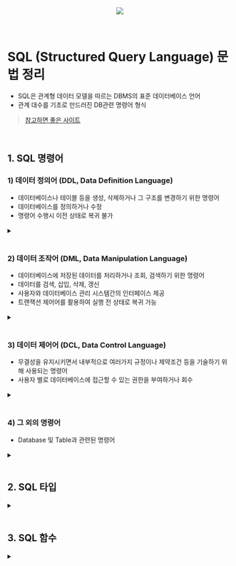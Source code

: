 <div align='center'>
<img src="https://capsule-render.vercel.app/api?type=transparent&color=timeAuto&height=100&section=header&fontSize=50&descSize=20&descAlign=60&descAlignY=83&text=SQL%20Study&desc=Basic%20grammar"/>
</div>
<br><br>


# SQL (Structured Query Language) 문법 정리 
- SQL은 관계형 데이터 모델을 따르는 DBMS의  표준 데이터베이스 언어
- 관계 대수를 기초로 만드러진 DB관련 명령어 형식
> [참고하면 좋은 사이트](https://tcpschool.com/mysql/intro)

<br>

## 1. SQL 명령어 


### 1) 데이터 정의어 (DDL, Data Definition Language)
-  데이터베이스나 테이블 등을 생성, 삭제하거나 그 구조를 변경하기 위한 명령어
-  데이터베이스를 정의하거나 수정
-  명령어 수행시 이전 상태로 복귀 불가
<details><summary>ㅤ</summary>

<br>

> **`CREATE`**  ( DDL 명령어 - **생성** )
<p>: 데이터베이스 오브젝트 생성</p>

```MySQL
# CREATE DATABASE [데이터베이스명];

# CREATE TABLE [테이블명](
[필드명1] [자료형(크기)] NOT NULL AUTO_INCREMENT,
[필드명2] [자료형(크기)] NOT NULL,
[필드명3] [자료형(크기)] );
```

<details><summary>예시 보기</summary>

``` MySQL
CREATE TABLE emp_table
(   emp_id      NUMBER           NOT NULL,
    emp_name    VARCHAR2(100)    NOT NULL,
    gender      VARCHAR2(10)         NULL,
    age         NUMBER               NULL,
    hire_date   DATE                 NULL,
    etc         VARCHAR2(300)        NULL,
    PRIMARY KEY (emp_id)                  );
```

</details><br><br><br>

> **`ALTER`**  ( DDL 명령어 - **변경** )
<p>: 데이터베이스 오브젝트 변경</p>

```MySQL
# ALTER TABLE [테이블명] RENAME [새 테이블명];

# ALTER TABLE [테이블명] MODIFY COLUMN [필드명] [새 필드타입];

# ALTER TABLE [테이블명] CHANGE COLUMN [필드명] [새 필드명] [새 필드타입];

# ALTER TABLE [테이블명] ADD COLUMN [필드명] [필드타입];

# ALTER TABLE [테이블명] DROP COLUMN [필드명];
```

<details><summary>예시 보기</summary>

``` MySQL
ALTER TABLE ex_table RENAME ex_table2;

ALTER TABLE ex_table MODIFY COLUMN ex_column varchar(16) NULL;

ALTER TABLE ex_table CHANGE COLUMN ex_column ex_column2 varchar(16) NULL;

ALTER TABLE ex_table ADD COLUMN ex_column varchar(32) NOT NULL;

ALTER TABLE ex_table DROP COLUMN ex_column;
```

</details><br><br><br>

> **`DROP`**  ( DDL 명령어 - **삭제** )
<p>: 데이터베이스 오브젝트 삭제</p>

```MySQL
# DROP DATABASE [데이터베이스명];

# DROP TABLE [테이블명];
```

<details><summary>예시 보기</summary>

``` MySQL
DROP DATABASE DB_test;

DROP TABLE test_1;

DROP TABLE if exists test_1

DROP user '사용자ID'@localhost;
```

</details><br><br><br>

> **`TRUNCATE`**  ( DDL 명령어 - **삭제** )
<p>: 데이터베이스 오브젝트의 내용 삭제</p>

```MySQL
# TRUNCATE TABLE [테이블명];
```

<details><summary>예시 보기</summary>

``` MySQL
TRUNCATE TABLE test_1
```
[ 출력결과 ]
|ID|Name|ReserveDate|RoomNum|
|--|--|--|--|
|||||


<br><br><br>

</details><br><br><br>

</details><br>

### 2) 데이터 조작어 (DML, Data Manipulation Language)
   -  데이터베이스에 저장된 데이터를 처리하거나 조회, 검색하기 위한 명령어
   -  데이터를 검색, 삽입, 삭제, 갱신
  -  사용자와 데이터베이스 관리 시스템간의 인터페이스 제공
  -  트랜잭션 제어어를 활용하여 실행 전 상태로 복귀 가능

<details><summary>ㅤ</summary>

<br>

> **`SELECT`**  ( DML 명령어 - **데이터 조회** )
<p>: 테이블의 내용을 조회</p>

```MySQL
# SELECTE [필드명] FROM [테이블명];
```

<details><summary>예시 보기</summary>

``` MySQL
SELECT * FROM []

SELECT DISTINCT [필드명] FROM [테이블명]

SELECT [필드명] AS [필드 별칭] FROM [테이블명]

SELECT [필드명1], [필드명2], ... FROM [테이블명] WHERE [필드명]=[조건값]
```

</details><br><br><br>

> **`INSERT`**  ( DML 명령어 - **데이터 삽입** )
<p>: 삽입 형태로 신규 데이터를 테이블에 저장</p>

```MySQL
# INSERT INTO [테이블명]([필드명1], [필드명2], ...)
   VALUES ([데이터값1], [데이터값2], ...);

# INSERT INTO [테이블명]
   VALUES ([데이터값1], [데이터값2], [데이터값3], ...);
```

<details><summary>예시 보기</summary>

``` MySQL
INSERT INTO Reservation VALUES(1, '이순신', '2016-02-16', 1108);

INSERT INTO Reservation(ID, Name) VALUES (3, '김유신');
```
[ 출력결과 ]
|ID|Name|ReserveDate|RoomNum|
|--|--|--|--|
|1|이순신|2016-02-16|1108|
|3|김유신|NULL|NULL|

</details><br><br><br>


> **`UPDATE`**  ( DML 명령어 - **데이터 수정** )
<p>: 데이터의 내용을 수정</p>

```MySQL
# UPDATE [테이블명]
SET [조건 필드명1]=[조건값1], [조건 필드명2]=[조건값2], ...
WHERE [업데이트 하고싶은 필드명]=[업데이트 할 데이터값];
```

<details><summary>예시 보기</summary>

``` MySQL
# 예제 1
UPDATE Reservation
SET RoomNum = 1592
WHERE Name = '이순신';

# 예제 2
UPDATE Reservation
SET RoomNum = 1592;
```
[ 출력결과 1]
|ID|Name|ReserveDate|RoomNum|
|--|--|--|--|
|1|이순신|2016-02-16|1592|
|2|김유신|2002-03-10|1543|
|3|이순신|2024-02-01|1592|

<br>

[ 출력결과 2]
|ID|Name|ReserveDate|RoomNum|
|--|--|--|--|
|1|이순신|2016-02-16|1592|
|2|김유신|2002-03-10|1592|
|3|이순신|2024-02-01|1592|

</details><br><br><br>

> **`DELETE`**  ( DML 명령어 - **데이터 삭제** )
<p>: 테이블의 내용을 삭제</p>

```MySQL
# DELETE FROM [테이블명] WHERE [필드명]=[조건값];
```

<details><summary>예시 보기</summary>

``` MySQL
DELETE FROM Reservation WHERE Name = '홍길동';

DELETE FROM Reservation       (= TRUNCATE TABLE Reservation)
```
</details><br><br><br>

<br><br><br>

</details><br>


### 3) 데이터 제어어 (DCL, Data Control Language)
  -   무결성을 유지시키면서 내부적으로 여러가지 규정이나 제약조건 등을 기술하기 위해 사용되는 명령어
  -   사용자 별로 데이터베이스에 접근할 수 있는 권한을 부여하거나 회수 

<details><summary>ㅤ</summary>

<br>

> **`GRANT`**  ( DCL 명령어 - **권한 부여** )
<p>: 데이터베이스 사용자에게 권한 부여</p>

```MySQL
# GRANT [권한 범위] PRIVILEGES ON [DB명].[테이블명] TO [사용자ID@localhost];
```

<details><summary>예시 보기</summary>

``` MySQL
GRANT ALL PRIVILEGES ON test_db.* TO test_user@localhost;

GRANT SELECT,INSERT,UPDATE ON test_db.* TO test_user@localhost;

GRANT ALL PRIVILEGES ON *.* TO test_user@localhsost with grant option;
```

</details><br><br><br>

> **`REVOKE`**  ( DCL 명령어 - **권한 회수** )
<p>: 데이터베이스 사용자에게 권한 회수</p>

```MySQL
# REVOKE [권한 범위] ON [DB명].[테이블명] TO [사용자ID@localhost];
```

<details><summary>예시 보기</summary>

``` MySQL
REVOKE ALL ON *.* FROM 'root'@localhost;
```

[참고 링크](https://dev-coco.tistory.com/53)  

</details><br><br><br>


<br><br><br>
</details><br>


### 4) 그 외의 명령어
- Database 및 Table과 관련된 명령어
<details><summary>ㅤ</summary>
<br>

> **`USE`**
<p>: 사용할 데이터베이스를 선택하는 명령어</p>

```MySQL
# USE [데이터베이스명];
```
<br><br>
> **`SHOW`**
<p>: 모든 DB 또는 TABLE을 보여주는 명령어</p>

```MySQL
# SHOW DATABASES;

# SHOW TABLES;
```
<br><br>
> **`DESC`**
<p>: TABLE의 구조를 보는 명령어</p>

```MySQL
# DESC [테이블명];

# DESCRIBE [테이블명];

# EXPLAIN [테이블명];
```

<br><br><br>
</details><br>





## 2. SQL 타입
<details><summary>ㅤ</summary>
<br>




<!--
> **``**  (  **데이터 삽입** )
<p>: </p>

```MySQL
#    [테이블명][DB명][필드명]

```

<details><summary>예시 보기</summary>

``` MySQL

```
[ 출력결과 ]
|ID|Name|ReserveDate|RoomNum|
|--|--|--|--|
|1|이순신|2016-02-16|1108|
|3|김유신|NULL|NULL|

[참고 링크]()

</details><br><br><br>
-->






</details><br>








## 3. SQL 함수
<details><summary>ㅤ</summary>
<br>














<!--
> **``**  (  **데이터 삽입** )
<p>: </p>

```MySQL
#    [테이블명][DB명][필드명]

```

<details><summary>예시 보기</summary>

``` MySQL

```
[ 출력결과 ]
|ID|Name|ReserveDate|RoomNum|
|--|--|--|--|
|1|이순신|2016-02-16|1108|
|3|김유신|NULL|NULL|

[참고 링크]()

</details><br><br><br>
-->






</details><br>



<!--
- 정렬하기<br>
``` MySQL
ORDER BY ASC(오름차순,기본값) 또는  DESC(내림차순)
   * 여러 조건으로 정렬할 경우, 우선 적용할 컬럼 순서로 기입
```


-  빈값찾기<br>
``` MySQL
ISNULL(컬럼,NULL일 경우 대체할 값)
```

- 빈값채우기 <br>
``` MySQL
IFNULL(컬럼,넣을값)
```

- 조건에 맞게 값 변경하기 <br>
``` MySQL
CASE WHEN 컬럼 조건 THEN 대체값1 ELSE 대체값2 END
```

- 상위 n개 값 추출<br>
``` MySQL
LIMIT n
```

-  중복값 제외<br>
``` MySQL
DISTINCT 컬럼 
```

-  GROUP BY 추가 조건 <br>
``` MySQL
GROUP BY 컬럼 HAVING 조건
```

-  평균값 구하기 - GROUP BY 사용안해도 됨<br>
``` MySQL
AVG(컬럼)
```

-  날짜 출력형식 변경 <br>
``` MySQL
DATE_FORMAT(컬럼,'%Y-%m-%d')
```

-  시간 차이 계산 <br>
``` MySQL
DATEDIFF(날짜1,날짜2)
   * TIMEDIFF(), PERIOD_DIFF(), TIMESTAMPDIFF(단위,시간1,시간2) 등 다양하게 존재
```
-->

